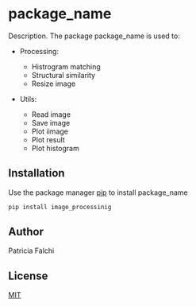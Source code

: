 # package_name

Description. 
The package package_name is used to:
* Processing:
	* Histrogram matching
	* Structural similarity
	* Resize image

* Utils:
	* Read image
	* Save image
	* Plot iimage
	* Plot result
	* Plot histogram

## Installation

Use the package manager [pip](https://pip.pypa.io/en/stable/) to install package_name

```bash
pip install image_processinig
```

## Author
Patricia Falchi

## License
[MIT](https://choosealicense.com/licenses/mit/)